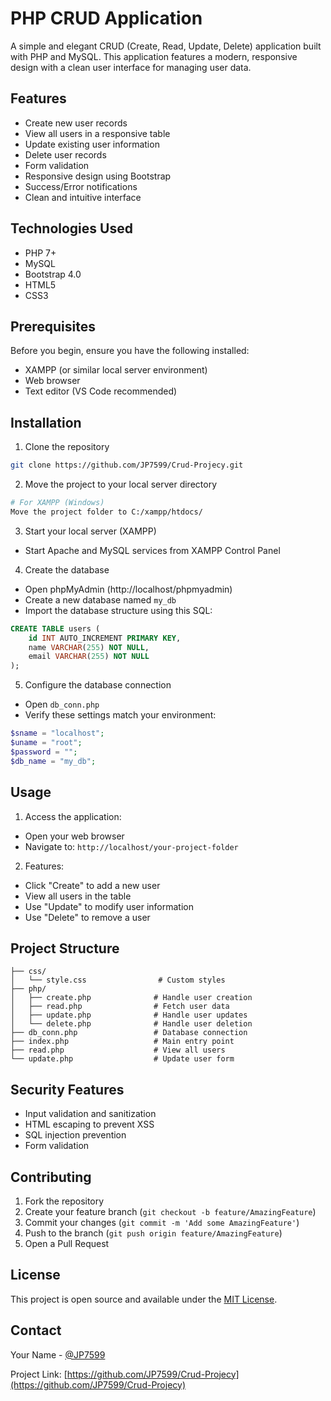 # PHP CRUD Application

A simple and elegant CRUD (Create, Read, Update, Delete) application built with PHP and MySQL. This application features a modern, responsive design with a clean user interface for managing user data.

## Features

- Create new user records
- View all users in a responsive table
- Update existing user information
- Delete user records
- Form validation
- Responsive design using Bootstrap
- Success/Error notifications
- Clean and intuitive interface

## Technologies Used

- PHP 7+
- MySQL
- Bootstrap 4.0
- HTML5
- CSS3

## Prerequisites

Before you begin, ensure you have the following installed:
- XAMPP (or similar local server environment)
- Web browser
- Text editor (VS Code recommended)

## Installation

1. Clone the repository
```bash
git clone https://github.com/JP7599/Crud-Projecy.git
```

2. Move the project to your local server directory
```bash
# For XAMPP (Windows)
Move the project folder to C:/xampp/htdocs/
```

3. Start your local server (XAMPP)
- Start Apache and MySQL services from XAMPP Control Panel

4. Create the database
- Open phpMyAdmin (http://localhost/phpmyadmin)
- Create a new database named `my_db`
- Import the database structure using this SQL:
```sql
CREATE TABLE users (
    id INT AUTO_INCREMENT PRIMARY KEY,
    name VARCHAR(255) NOT NULL,
    email VARCHAR(255) NOT NULL
);
```

5. Configure the database connection
- Open `db_conn.php`
- Verify these settings match your environment:
```php
$sname = "localhost";
$uname = "root";
$password = "";
$db_name = "my_db";
```

## Usage

1. Access the application:
- Open your web browser
- Navigate to: `http://localhost/your-project-folder`

2. Features:
- Click "Create" to add a new user
- View all users in the table
- Use "Update" to modify user information
- Use "Delete" to remove a user

## Project Structure

```
├── css/
│   └── style.css                # Custom styles
├── php/
│   ├── create.php              # Handle user creation
│   ├── read.php                # Fetch user data
│   ├── update.php              # Handle user updates
│   └── delete.php              # Handle user deletion
├── db_conn.php                 # Database connection
├── index.php                   # Main entry point
├── read.php                    # View all users
└── update.php                  # Update user form
```

## Security Features

- Input validation and sanitization
- HTML escaping to prevent XSS
- SQL injection prevention
- Form validation

## Contributing

1. Fork the repository
2. Create your feature branch (`git checkout -b feature/AmazingFeature`)
3. Commit your changes (`git commit -m 'Add some AmazingFeature'`)
4. Push to the branch (`git push origin feature/AmazingFeature`)
5. Open a Pull Request

## License

This project is open source and available under the [MIT License](LICENSE).

## Contact

Your Name - [@JP7599](https://github.com/JP7599)

Project Link: [https://github.com/JP7599/Crud-Projecy](https://github.com/JP7599/Crud-Projecy)